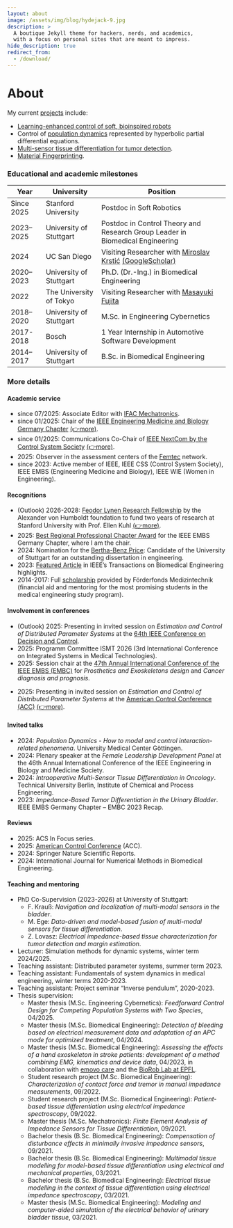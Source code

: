 ```yaml
---
layout: about
image: /assets/img/blog/hydejack-9.jpg
description: >
  A boutique Jekyll theme for hackers, nerds, and academics,
  with a focus on personal sites that are meant to impress.
hide_description: true
redirect_from:
  - /download/
---
```


# About

<!--author-->

My current [projects](/projects/) include:
* [Learning-enhanced control of soft, bioinspired robots](/projects/trunk-project/)
* Control of [population dynamics](/projects/popdyn/) represented by hyperbolic partial differential equations.
* [Multi-sensor tissue differentiation for tumor detection](/projects/grk/).
* [Material Fingerprinting](/projects/material-fingerprinting/).

### Educational and academic milestones

| Year        | University              | Position                                          |
|-------------|--------------------------------------|-------------------------------------------------------------|
| Since 2025  | Stanford University                  | Postdoc in Soft Robotics                                    |
| 2023–2025   | University of Stuttgart              | Postdoc in Control Theory and Research Group Leader in Biomedical Engineering |
| 2024        | UC San Diego                         | Visiting Researcher with [Miroslav Krstić](https://flyingv.ucsd.edu) [(GoogleScholar)](https://scholar.google.com/citations?user=V6MAuuoAAAAJ&hl=en)                 |
| 2020–2023   | University of Stuttgart              | Ph.D. (Dr.-Ing.) in Biomedical Engineering                  |
| 2022        | The University of Tokyo              | Visiting Researcher with [Masayuki Fujita](https://scholar.google.com/citations?user=0LBPJ7MAAAAJ&hl=en)                 |
| 2018–2020   | University of Stuttgart              | M.Sc. in Engineering Cybernetics                            |
| 2017-2018   | Bosch                                | 1 Year Internship in Automotive Software Development               |
| 2014–2017   | University of Stuttgart              | B.Sc. in Biomedical Engineering                             |



### More details

#### Academic service
* since 07/2025: Associate Editor with [IFAC Mechatronics](https://www.sciencedirect.com/journal/mechatronics).
* since 01/2025: Chair of the [IEEE Engineering Medicine and Biology Germany Chapter](https://www.ieee.de/chapterpage_emb/) [(👉more)](/_posts/2025-01-01-embs.md).
* since 01/2025: Communications Co-Chair of [IEEE NextCom by the Control System Society](https://sites.google.com/view/css-nextcom/home?authuser=0) [(👉more)](/_posts/2025-02-01-nextcom.md).
* 2025: Observer in the assessment centers of the [Femtec](https://www.femtec.org/en/) network.
* since 2023: Active member of IEEE, IEEE CSS (Control System Society), IEEE EMBS (Engineering Medicine and Biology), IEEE WIE (Women in Engineering).


#### Recognitions
* (Outlook) 2026-2028: [Feodor Lynen Research Fellowship](https://www.humboldt-foundation.de/bewerben/foerderprogramme/feodor-lynen-forschungsstipendium) by the Alexander von Humboldt foundation to fund two years of research at Stanford University with Prof. Ellen Kuhl [(👉more)](/_posts/2025-08-13-humboldt.md).
* 2025: [Best Regional Professional Chapter Award](https://www.embs.org/membership/chapters/regional-chapter-awards/) for the IEEE EMBS Germany Chapter, where I am the chair.
* 2024: Nomination for the [Bertha-Benz Price](https://www.daimler-benz-stiftung.de/cms/en/promote/bertha-benz-prizex/the-prize.html): Candidate of the University of Stuttgart for an outstanding dissertation in engineering.
* 2023: [Featured Article](https://www.embs.org/tbme/articles/enhancing-tissue-impedance-measurement-through-modeling-of-fluid-flow-during-viscoelastic-relaxation/) in IEEE’s Transactions on Biomedical Engineering highlights.
* 2014-2017: Full [scholarship](https://www.student.uni-stuttgart.de/studiengang/Medizintechnik-B.Sc./?page=frderfonds) provided by Förderfonds Medizintechnik (financial aid and mentoring for the most promising students in the medical engineering study program).

#### Involvement in conferences
* (Outlook) 2025: Presenting in invited session on *Estimation and Control of Distributed Parameter Systems* at the [64th IEEE Conference on Decision and Control](https://cdc2025.ieeecss.org).
*	2025: Programm Committee ISMT 2026 (3rd International Conference on Integrated Systems in Medical Technologies).
* 2025: Session chair at the [47th Annual International Conference of the IEEE EMBS (EMBC)](https://embc.embs.org/2025/) for *Prosthetics and Exoskeletons design* and *Cancer diagnosis and prognosis*.
<!-- * 2025: Attending [47th Annual International Conference of the IEEE EMBS (EMBC)](https://embc.embs.org/2025/) with three last-author papers [(👉more)](/_posts/2025-07-14-embc.md). -->
* 2025: Presenting in invited session on *Estimation and Control of Distributed Parameter Systems*  at the [American Control Conference (ACC)](https://acc2025.a2c2.org) [(👉more)](/_posts/2025-07-01-acc.md).


#### Invited talks
* 2024: *Population Dynamics - How to model and control interaction-related phenomena*. University Medical Center Göttingen.
* 2024: Plenary speaker at the *Female Leadership Development Panel* at the 46th Annual International Conference of the IEEE Engineering in Biology and Medicine Society.
*	2024: *Intraoperative Multi-Sensor Tissue Differentiation in Oncology*. Technical University Berlin, Institute of Chemical and Process Engineering.
*	2023: *Impedance-Based Tumor Differentiation in the Urinary Bladder*. IEEE EMBS Germany Chapter – EMBC 2023 Recap.

#### Reviews
* 2025: ACS In Focus series.
*	2025: [American Control Conference](https://acc2025.a2c2.org) (ACC).
*	2024: Springer Nature Scientific Reports.
*	2024: International Journal for Numerical Methods in Biomedical Engineering.

#### Teaching and mentoring
* PhD Co-Supervision (2023-2026) at University of Stuttgart:
  * F. Krauß: *Navigation and localization of multi-modal sensors in the bladder*.
  * M. Ege: *Data-driven and model-based fusion of multi-modal sensors for tissue differentiation*.
  * Z. Lovasz: *Electrical impedance-based tissue characterization for tumor detection and margin estimation*.
* Lecturer: Simulation methods for dynamic systems, winter term 2024/2025.
*	Teaching assistant: Distributed parameter systems, summer term 2023.
*	Teaching assistant: Fundamentals of system dynamics in medical engineering, winter terms 2020-2023.
*	Teaching assistant: Project seminar “Inverse pendulum”, 2020-2023.
* Thesis supervision: 
  * Master thesis (M.Sc. Engineering Cybernetics): *Feedforward Control Design for Competing Population Systems with Two Species*, 04/2025.
  * Master thesis (M.Sc. Biomedical Engineering): *Detection of bleeding based on electrical measurement data and adaptation of an APC mode for optimized treatment*, 04/2024.
  * Master thesis (M.Sc. Biomedical Engineering): *Assessing the effects of a hand exoskeleton in stroke patients: development of a method combining EMG, kinematics and device data*, 04/2023, in collaboration with [emovo care](https://www.google.com/search?client=safari&rls=en&q=emovo+care&ie=UTF-8&oe=UTF-8) and the [BioRob Lab at EPFL](https://www.epfl.ch/labs/biorob/).
  * Student research project (M.Sc. Biomedical Engineering): *Characterization of contact force and tremor in manual impedance measurements*, 09/2022.
  * Student research project (M.Sc. Biomedical Engineering): *Patient-based tissue differentiation using electrical impedance spectroscopy*, 09/2022.
  * Master thesis (M.Sc. Mechatronics): *Finite Element Analysis of Impedance Sensors for Tissue Differentiation*, 09/2021.
  * Bachelor thesis (B.Sc. Biomedical Engineering): *Compensation of disturbance effects in minimally invasive impedance sensors*, 09/2021.
  * Bachelor thesis (B.Sc. Biomedical Engineering): *Multimodal tissue modelling for model-based tissue differentiation using electrical and mechanical properties*, 03/2021.
  * Bachelor thesis (B.Sc. Biomedical Engineering): *Electrical tissue modelling in the context of tissue differentiation using electrical impedance spectroscopy*, 03/2021.
  * Master thesis (M.Sc. Biomedical Engineering): *Modeling and computer-aided simulation of the electrical behavior of urinary bladder tissue*, 03/2021.

  



[jekyll]: https://jekyllrb.com

[blog]: /
[portfolio]: https://hydejack.com/examples/
[resume]: https://hydejack.com/resume/
[download]: https://hydejack.com/download/
[welcome]: https://hydejack.com/
[forms]: https://hydejack.com/forms-by-example/

[features]: #features
[news]: #build-an-audience
[syntax]: #syntax-highlighting
[latex]: #beautiful-math
<!-- [dark]: https://hydejack.com/blog/hydejack/2018-09-01-introducing-dark-mode/ -->
[search]: https://hydejack.com/#_search-input
[grid]: https://hydejack.com/blog/hydejack/

[lic]: LICENSE.md
[pro]: licenses/PRO.md
[docs]: docs/README.md
[ofln]: docs/advanced.md#enabling-offline-support
[math]: docs/writing.md#adding-math

[kit]: https://github.com/hydecorp/hydejack-starter-kit/releases
[src]: https://github.com/hydecorp/hydejack
[gem]: https://rubygems.org/gems/jekyll-theme-hydejack
[buy]: https://gum.co/nuOluY

[gpss]: https://developers.google.com/speed/pagespeed/insights/?url=https%3A%2F%2Fhydejack.com%2Fdocs%2F
[rouge]: http://rouge.jneen.net
[katex]: https://khan.github.io/KaTeX/
[mathjax]: https://www.mathjax.org/
